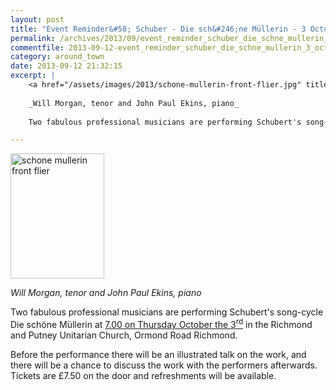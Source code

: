 ```yaml
---
layout: post
title: "Event Reminder&#58; Schuber - Die sch&#246;ne Müllerin - 3 October 2013"
permalink: /archives/2013/09/event_reminder_schuber_die_schne_mullerin_3_octobe.html
commentfile: 2013-09-12-event_reminder_schuber_die_schne_mullerin_3_octobe
category: around_town
date: 2013-09-12 21:32:15
excerpt: |
    <a href="/assets/images/2013/schone-mullerin-front-flier.jpg" title="See larger version of - schone mullerin front flier"><img src="/assets/images/2013/schone-mullerin-front-flier_thumb.jpg" width="150" height="200" alt="schone mullerin front flier" class="photo right" /></a>
    
    _Will Morgan, tenor and John Paul Ekins, piano_
    
    Two fabulous professional musicians are performing Schubert's song-cycle Die sch&#246;ne M&#252;llerin at <a href="https://stmargarets.london/event/concert/20">7.00 on Thursday October the 3<sup>rd</sup></a>

---
```


<a href="/assets/images/2013/schone-mullerin-front-flier.jpg" title="See larger version of - schone mullerin front flier"><img src="/assets/images/2013/schone-mullerin-front-flier_thumb.jpg" width="150" height="200" alt="schone mullerin front flier" class="photo right" /></a>

*Will Morgan, tenor and John Paul Ekins, piano*

Two fabulous professional musicians are performing Schubert's song-cycle Die schöne Müllerin at [7.00 on Thursday October the 3<sup>rd</sup>](https://stmargarets.london/event/concert/200705144140) in the Richmond and Putney Unitarian Church, Ormond Road Richmond.

Before the performance there will be an illustrated talk on the work, and there will be a chance to discuss the work with the performers afterwards. Tickets are £7.50 on the door and refreshments will be available.
